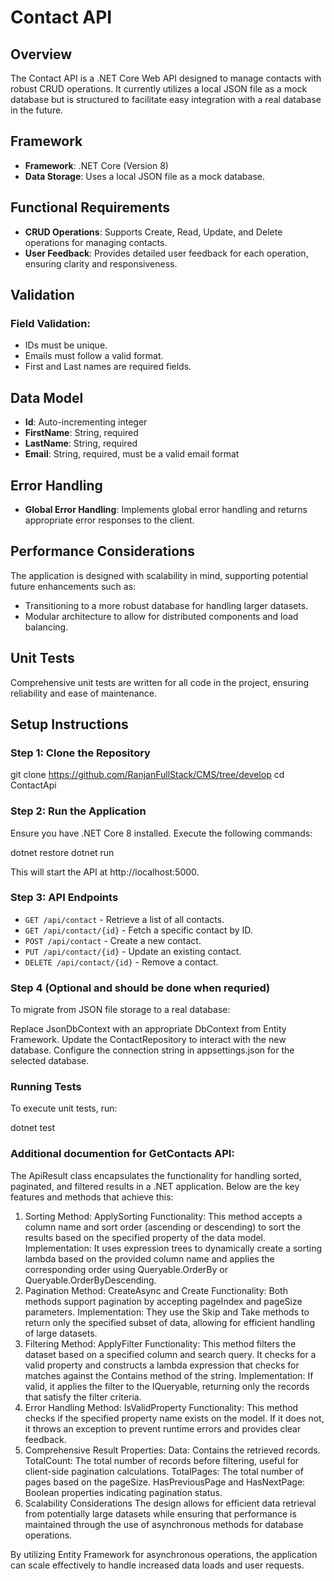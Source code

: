# Contact API

## Overview
The Contact API is a .NET Core Web API designed to manage contacts with robust CRUD operations. It currently utilizes a local JSON file as a mock database but is structured to facilitate easy integration with a real database in the future.

## Framework
- **Framework**: .NET Core (Version 8)
- **Data Storage**: Uses a local JSON file as a mock database.

## Functional Requirements
- **CRUD Operations**: Supports Create, Read, Update, and Delete operations for managing contacts.
- **User Feedback**: Provides detailed user feedback for each operation, ensuring clarity and responsiveness.

## Validation
### Field Validation:
- IDs must be unique.
- Emails must follow a valid format.
- First and Last names are required fields.

## Data Model
- **Id**: Auto-incrementing integer
- **FirstName**: String, required
- **LastName**: String, required
- **Email**: String, required, must be a valid email format

## Error Handling
- **Global Error Handling**: Implements global error handling and returns appropriate error responses to the client.

## Performance Considerations
The application is designed with scalability in mind, supporting potential future enhancements such as:
- Transitioning to a more robust database for handling larger datasets.
- Modular architecture to allow for distributed components and load balancing.

## Unit Tests
Comprehensive unit tests are written for all code in the project, ensuring reliability and ease of maintenance.

## Setup Instructions

### Step 1: Clone the Repository

git clone https://github.com/RanjanFullStack/CMS/tree/develop
cd ContactApi

### Step 2: Run the Application
Ensure you have .NET Core 8 installed. Execute the following commands:

dotnet restore
dotnet run

This will start the API at http://localhost:5000.

### Step 3: API Endpoints
- `GET /api/contact` - Retrieve a list of all contacts.
- `GET /api/contact/{id}` - Fetch a specific contact by ID.
- `POST /api/contact` - Create a new contact.
- `PUT /api/contact/{id}` - Update an existing contact.
- `DELETE /api/contact/{id}` - Remove a contact.

### Step 4 (Optional and should be done when requried)
To migrate from JSON file storage to a real database:

Replace JsonDbContext with an appropriate DbContext from Entity Framework.
Update the ContactRepository to interact with the new database.
Configure the connection string in appsettings.json for the selected database.

### Running Tests
To execute unit tests, run:

dotnet test


### Additional documention for GetContacts API:
The ApiResult<T> class encapsulates the functionality for handling sorted, paginated, and filtered results in a .NET application. Below are the key features and methods that achieve this:

1. Sorting
Method: ApplySorting
Functionality: This method accepts a column name and sort order (ascending or descending) to sort the results based on the specified property of the data model.
Implementation: It uses expression trees to dynamically create a sorting lambda based on the provided column name and applies the corresponding order using Queryable.OrderBy or Queryable.OrderByDescending.
2. Pagination
Method: CreateAsync and Create
Functionality: Both methods support pagination by accepting pageIndex and pageSize parameters.
Implementation: They use the Skip and Take methods to return only the specified subset of data, allowing for efficient handling of large datasets.
3. Filtering
Method: ApplyFilter
Functionality: This method filters the dataset based on a specified column and search query. It checks for a valid property and constructs a lambda expression that checks for matches against the Contains method of the string.
Implementation: If valid, it applies the filter to the IQueryable<T>, returning only the records that satisfy the filter criteria.
4. Error Handling
Method: IsValidProperty
Functionality: This method checks if the specified property name exists on the model. If it does not, it throws an exception to prevent runtime errors and provides clear feedback.
5. Comprehensive Result
Properties:
Data: Contains the retrieved records.
TotalCount: The total number of records before filtering, useful for client-side pagination calculations.
TotalPages: The total number of pages based on the pageSize.
HasPreviousPage and HasNextPage: Boolean properties indicating pagination status.
6. Scalability Considerations
The design allows for efficient data retrieval from potentially large datasets while ensuring that performance is maintained through the use of asynchronous methods for database operations.

By utilizing Entity Framework for asynchronous operations, the application can scale effectively to handle increased data loads and user requests.